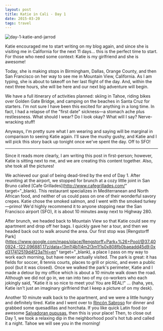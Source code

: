 ```yaml
---
layout: post
title: Katie in Cali - Day 1
date: 2015-03-20 
tags: travel
---
```


![day-1-katie-and-jarrod](https://s3.us-east-2.amazonaws.com/jarrodparkes.com/day-1-katie-and-jarrod.jpg "Day 1 Katie and Jarrod")

Katie encouraged me to start writing on my blog again, and since she is visiting me in California for the next 11 days... this is the perfect time to start. For those who need some context: Katie is my girlfriend and she is awesome!

Today, she is making stops in Birmingham, Dallas, Orange County, and then San Francisco on her way to see me in Mountain View, California. As I am typing, she is about to takeoff on her last flight of the day. And, within the next three hours, she will be here and our next big adventure will begin.

We have a full itinerary of activities planned: skiing in Tahoe, riding bikes over Golden Gate Bridge, and camping on the beaches in Santa Cruz for starters. I'm not sure I have been this excited for anything in a long time. In fact, I had a relapse of the "first date" sickness—a stomach ache plus restlessness. What should I wear? Do I look okay? What will I say? Nerve-wracking stuff!

Anyways, I'm pretty sure what I am wearing and saying will be marginal in comparison to seeing Katie again. I'll save the mushy gushy, and Katie and I will pick this story back up tonight once we've spent the day. Off to SFO!

---

Since it reads more clearly, I am writing this post in first-person; however, Katie is sitting next to me, and we are creating this content together. Also, she took all the pictures!

We achieved our goal of being dead-tired by the end of Day 1. After reuniting at the airport, we stopped for brunch at a cozy little joint in San Bruno called [Cafe Grillades](http://www.cafegrillades.com/" target="_blank). This restaurant specializes in Mediterranean and North African food, and neither of us could pass on one of their wonderful savory crepes. Katie chose the smoked salmon, and I went with the smoked turkey—primo! We'd highly recommend it to anyone stopping near the San Francisco airport (SFO), it is about 10 minutes away next to Highway 280.

After brunch, we headed back to Mountain View so that Katie could see my apartment and drop off her bags. I quickly gave her a tour, and then we headed back out to walk around the area. Our first stop was [Rengstorff Park](https://www.google.com/maps/place/Rengstorff+Park+%26+Pool/@37.400924,-122.096881,17z/data=!3m1!4b1!4m2!3m1!1s0x808fb0baeadd45d9:0xd317412519d4f23a?hl=en" target="_blank), a place I pass on my way to work each morning, but have never actually visited. The park is great: it has fields for soccer, 8 tennis courts, places to grill or picnic, and even a public pool (but it was closed). Once we walked the park's perimeter, Katie and I made a detour by my office which is about a 10 minute walk down the road. Although we did not go in, we ran into two of my co-workers who each jokingly said, "Katie it is so nice to meet you! You are REAL!" ... (haha, yes, Katie isn't just an imaginary girlfriend that I keep a picture of on my desk).

Another 10 minute walk back to the apartment, and we were a little hungry and definitely tired. Katie and I went over to [Rincón Sabroso](http://rinconsabrosomv.com/) for dinner and grabbed some quesadillas and horchata. If you like quick Latin food (or awesome [Salvadoran pupusas](http://en.wikipedia.org/wiki/Pupusa"), then this is your place! Then, to close out Day 1, we took a relaxing dip in the neighborhood pool's hot tub and called it a night. Tahoe we will see you in the morning!